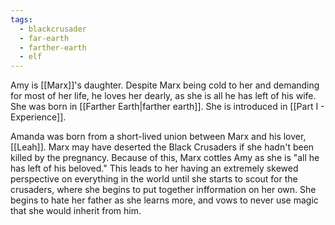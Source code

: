 ```yaml
---
tags:
  - blackcrusader
  - far-earth
  - farther-earth
  - elf
---
```

Amy is [[Marx]]'s daughter. Despite Marx being cold to her and demanding for most of her life, he loves her dearly, as she is all he has left of his wife. She was born in [[Farther Earth|farther earth]]. She is introduced in [[Part I - Experience]].

Amanda was born from a short-lived union between Marx and his lover, [[Leah]]. Marx may have deserted the Black Crusaders if she hadn't been killed by the pregnancy. Because of this, Marx cottles Amy as she is "all he has left of his beloved." This leads to her having an extremely skewed perspective on everything in the world until she starts to scout for the crusaders, where she begins to put together infformation on her own. She begins to hate her father as she learns more, and vows to never use magic that she would inherit from him.